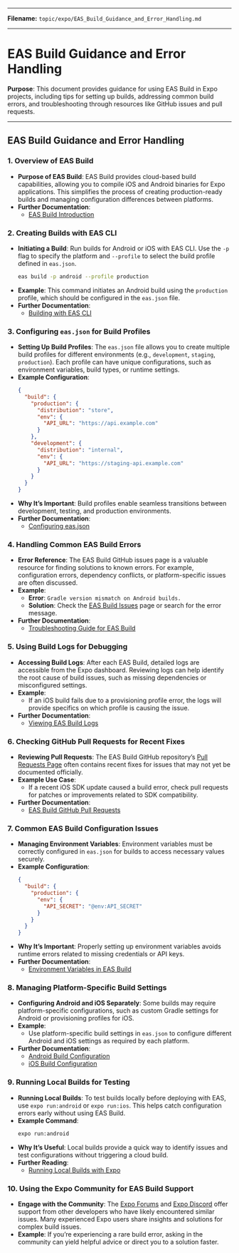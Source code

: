 
---

**Filename:** `topic/expo/EAS_Build_Guidance_and_Error_Handling.md`

---

# EAS Build Guidance and Error Handling

**Purpose**: This document provides guidance for using EAS Build in Expo projects, including tips for setting up builds, addressing common build errors, and troubleshooting through resources like GitHub issues and pull requests.

---

## EAS Build Guidance and Error Handling

### 1. Overview of EAS Build
   - **Purpose of EAS Build**: EAS Build provides cloud-based build capabilities, allowing you to compile iOS and Android binaries for Expo applications. This simplifies the process of creating production-ready builds and managing configuration differences between platforms.
   - **Further Documentation**:
      - [EAS Build Introduction](https://docs.expo.dev/build/introduction/)

### 2. Creating Builds with EAS CLI
   - **Initiating a Build**: Run builds for Android or iOS with EAS CLI. Use the `-p` flag to specify the platform and `--profile` to select the build profile defined in `eas.json`.
     ```bash
     eas build -p android --profile production
     ```
   - **Example**: This command initiates an Android build using the `production` profile, which should be configured in the `eas.json` file.
   - **Further Documentation**:
      - [Building with EAS CLI](https://docs.expo.dev/build/eas-json/)

### 3. Configuring `eas.json` for Build Profiles
   - **Setting Up Build Profiles**: The `eas.json` file allows you to create multiple build profiles for different environments (e.g., `development`, `staging`, `production`). Each profile can have unique configurations, such as environment variables, build types, or runtime settings.
   - **Example Configuration**:
     ```json
     {
       "build": {
         "production": {
           "distribution": "store",
           "env": {
             "API_URL": "https://api.example.com"
           }
         },
         "development": {
           "distribution": "internal",
           "env": {
             "API_URL": "https://staging-api.example.com"
           }
         }
       }
     }
     ```
   - **Why It’s Important**: Build profiles enable seamless transitions between development, testing, and production environments.
   - **Further Documentation**:
      - [Configuring eas.json](https://docs.expo.dev/build/eas-json/)

### 4. Handling Common EAS Build Errors
   - **Error Reference**: The EAS Build GitHub issues page is a valuable resource for finding solutions to known errors. For example, configuration errors, dependency conflicts, or platform-specific issues are often discussed.
   - **Example**:
     - **Error**: `Gradle version mismatch on Android builds.`
     - **Solution**: Check the [EAS Build Issues](https://github.com/expo/eas-build/issues) page or search for the error message.
   - **Further Documentation**:
      - [Troubleshooting Guide for EAS Build](https://docs.expo.dev/build-reference/troubleshooting/)

### 5. Using Build Logs for Debugging
   - **Accessing Build Logs**: After each EAS Build, detailed logs are accessible from the Expo dashboard. Reviewing logs can help identify the root cause of build issues, such as missing dependencies or misconfigured settings.
   - **Example**:
     - If an iOS build fails due to a provisioning profile error, the logs will provide specifics on which profile is causing the issue.
   - **Further Documentation**:
      - [Viewing EAS Build Logs](https://docs.expo.dev/build-reference/view-logs/)

### 6. Checking GitHub Pull Requests for Recent Fixes
   - **Reviewing Pull Requests**: The EAS Build GitHub repository’s [Pull Requests Page](https://github.com/expo/eas-build/pulls) often contains recent fixes for issues that may not yet be documented officially.
   - **Example Use Case**:
     - If a recent iOS SDK update caused a build error, check pull requests for patches or improvements related to SDK compatibility.
   - **Further Documentation**:
      - [EAS Build GitHub Pull Requests](https://github.com/expo/eas-build/pulls)

### 7. Common EAS Build Configuration Issues
   - **Managing Environment Variables**: Environment variables must be correctly configured in `eas.json` for builds to access necessary values securely.
   - **Example Configuration**:
     ```json
     {
       "build": {
         "production": {
           "env": {
             "API_SECRET": "@env:API_SECRET"
           }
         }
       }
     }
     ```
   - **Why It’s Important**: Properly setting up environment variables avoids runtime errors related to missing credentials or API keys.
   - **Further Documentation**:
      - [Environment Variables in EAS Build](https://docs.expo.dev/build/environment-variables/)

### 8. Managing Platform-Specific Build Settings
   - **Configuring Android and iOS Separately**: Some builds may require platform-specific configurations, such as custom Gradle settings for Android or provisioning profiles for iOS.
   - **Example**:
     - Use platform-specific build settings in `eas.json` to configure different Android and iOS settings as required by each platform.
   - **Further Documentation**:
      - [Android Build Configuration](https://docs.expo.dev/build-reference/android-build-configuration/)
      - [iOS Build Configuration](https://docs.expo.dev/build-reference/ios-build-configuration/)

### 9. Running Local Builds for Testing
   - **Running Local Builds**: To test builds locally before deploying with EAS, use `expo run:android` or `expo run:ios`. This helps catch configuration errors early without using EAS Build.
   - **Example Command**:
     ```bash
     expo run:android
     ```
   - **Why It’s Useful**: Local builds provide a quick way to identify issues and test configurations without triggering a cloud build.
   - **Further Reading**:
      - [Running Local Builds with Expo](https://docs.expo.dev/workflow/run-on-device/)

### 10. Using the Expo Community for EAS Build Support
   - **Engage with the Community**: The [Expo Forums](https://forums.expo.dev/) and [Expo Discord](https://discord.gg/expo) offer support from other developers who have likely encountered similar issues. Many experienced Expo users share insights and solutions for complex build issues.
   - **Example**: If you’re experiencing a rare build error, asking in the community can yield helpful advice or direct you to a solution faster.

